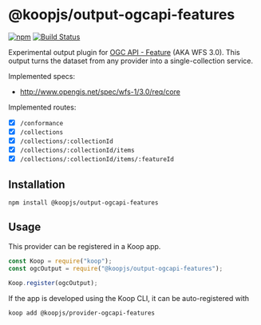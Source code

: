 # @koopjs/output-ogcapi-features

[![npm](https://img.shields.io/npm/v/@koopjs/output-ogcapi-features)](https://www.npmjs.com/package/@koopjs/output-ogcapi-features) [![Build Status](https://www.travis-ci.org/koopjs/output-ogcapi-features.svg?branch=master)](https://www.travis-ci.org/koopjs/output-ogcapi-features)

Experimental output plugin for [OGC API - Feature](https://github.com/opengeospatial/ogcapi-features) (AKA WFS 3.0). This output turns the dataset from any provider into a single-collection service.

Implemented specs:

- http://www.opengis.net/spec/wfs-1/3.0/req/core

Implemented routes:

- [x] `/conformance`
- [x] `/collections`
- [x] `/collections/:collectionId`
- [x] `/collections/:collectionId/items`
- [x] `/collections/:collectionId/items/:featureId`

## Installation

```
npm install @koopjs/output-ogcapi-features
```

## Usage

This provider can be registered in a Koop app.

```javascript
const Koop = require("koop");
const ogcOutput = require("@koopjs/output-ogcapi-features");

Koop.register(ogcOutput);
```

If the app is developed using the Koop CLI, it can be auto-registered with

```bash
koop add @koopjs/provider-ogcapi-features
```
